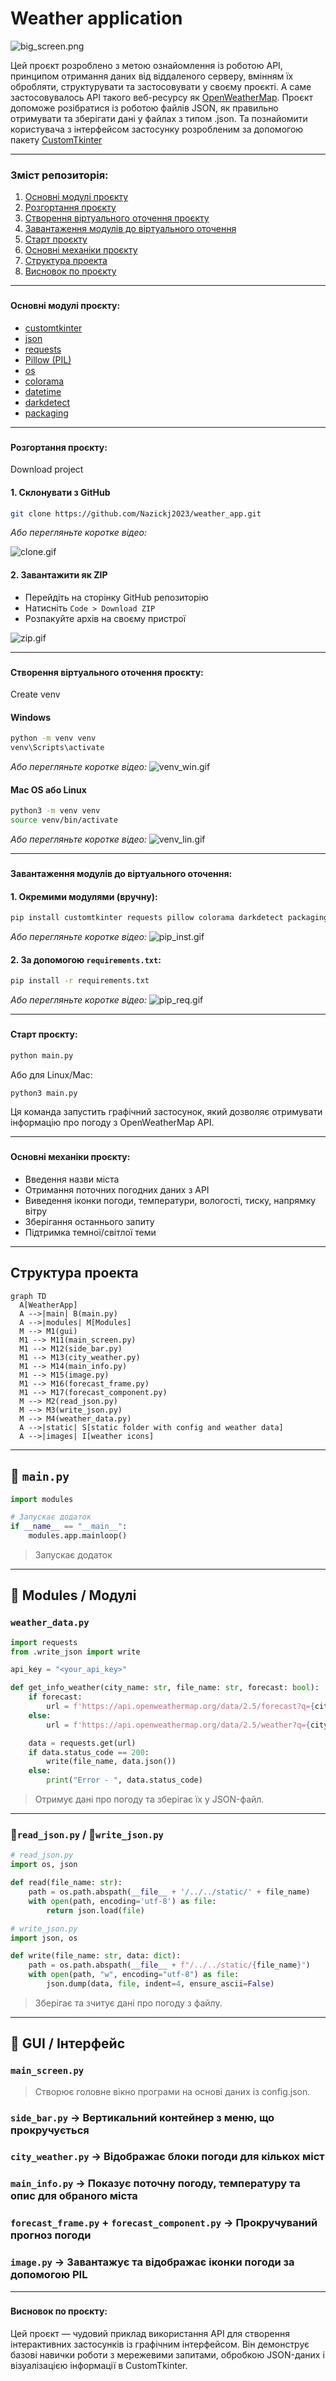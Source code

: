 
# Weather application

![big_screen.png](static/images/big_screen.png)

Цей проєкт розроблено з метою ознайомлення із роботою API, принципом отримання даних від віддаленого серверу, вмінням їх обробляти, структурувати та застосовувати у своєму проєкті. А саме застосовувалось API такого веб-ресурсу як [OpenWeatherMap](https://openweathermap.org). Проєкт допоможе розібратися із роботою файлів JSON, як правильно отримувати та зберігати дані у файлах з типом .json. Та познайомити користувача з інтерфейсом застосунку розробленим за допомогою пакету [CustomTkinter](https://customtkinter.tomschimansky.com)

---

### Зміст репозиторія:

1. [Основні модулі проєкту](#all-modules)  
2. [Розгортання проєкту](#download-project)  
3. [Створення віртуального оточення проєкту](#create-venv)  
4. [Завантаження модулів до віртуального оточення](#download-modules-venv)  
5. [Старт проєкту](#start-project)
6. [Основні механіки проєкту](#all-mechanics)
7. [Структура проекта](#all-mechanics)
8. [Висновок по проєкту](#result)  

---

### <h4 id='all-modules'>Основні модулі проєкту:</h4>

- [customtkinter](https://customtkinter.tomschimansky.com/)
- [json](https://docs.python.org/3/library/json.html)
- [requests](https://docs.python-requests.org/)
- [Pillow (PIL)](https://python-pillow.org/)
- [os](https://docs.python.org/3/library/os.html)
- [colorama](https://pypi.org/project/colorama/)
- [datetime](https://docs.python.org/3/library/datetime.html)
- [darkdetect](https://pypi.org/project/darkdetect/)
- [packaging](https://pypi.org/project/packaging/)

---

### <h4 id='download-project'>Розгортання проєкту:</h4>
Download project

#### 1. Склонувати з GitHub

```bash
git clone https://github.com/Nazickj2023/weather_app.git
```

*Або перегляньте коротке відео:*

![clone.gif](static/images/git_clone.gif)

#### 2. Завантажити як ZIP

- Перейдіть на сторінку GitHub репозиторію
- Натисніть `Code > Download ZIP`
- Розпакуйте архів на своєму пристрої

![zip.gif](static/images/zip.gif)

---

### <h4 id='create-venv'>Створення віртуального оточення проєкту:</h4>
Сreate venv

#### Windows

```bash
python -m venv venv
venv\Scripts\activate
```
*Або перегляньте коротке відео:*
![venv_win.gif](static/images/venv_win.gif)

#### Mac OS або Linux

```bash
python3 -m venv venv
source venv/bin/activate
```
*Або перегляньте коротке відео:*
![venv_lin.gif](static/images/venv_lin.gif)


---

### <h4 id='download-modules-venv'>Завантаження модулів до віртуального оточення:</h4>

#### 1. Окремими модулями (вручну):

```bash
pip install customtkinter requests pillow colorama darkdetect packaging datetime
```
*Або перегляньте коротке відео:*
![pip_inst.gif](static/images/pip_inst.gif)


#### 2. За допомогою `requirements.txt`:

```bash
pip install -r requirements.txt
```
*Або перегляньте коротке відео:*
![pip_req.gif](static/images/pip_req.gif)

---

### <h4 id='start-project'>Старт проєкту:</h4>

```bash
python main.py
```

Або для Linux/Mac:

```bash
python3 main.py
```

Ця команда запустить графічний застосунок, який дозволяє отримувати інформацію про погоду з OpenWeatherMap API.

---
### <h4 id='all-mechanics'>Основні механіки проєкту:</h4>

- Введення назви міста
- Отримання поточних погодних даних з API
- Виведення іконки погоди, температури, вологості, тиску, напрямку вітру
- Зберігання останнього запиту
- Підтримка темної/світлої теми



---
## Структура  проекта
```mermaid
graph TD
  A[WeatherApp]
  A -->|main| B(main.py)
  A -->|modules| M[Modules]
  M --> M1(gui)
  M1 --> M11(main_screen.py)
  M1 --> M12(side_bar.py)
  M1 --> M13(city_weather.py)
  M1 --> M14(main_info.py)
  M1 --> M15(image.py)
  M1 --> M16(forecast_frame.py)
  M1 --> M17(forecast_component.py)
  M --> M2(read_json.py)
  M --> M3(write_json.py)
  M --> M4(weather_data.py)
  A -->|static| S[static folder with config and weather data]
  A -->|images| I[weather icons]
```
---
## 🐍 `main.py`

```python
import modules

# Запускає додаток
if __name__ == "__main__":
    modules.app.mainloop()
```

> Запускає додаток

---

## 🧩 Modules / Модулі

### `weather_data.py`

```python
import requests
from .write_json import write

api_key = "<your_api_key>"

def get_info_weather(city_name: str, file_name: str, forecast: bool):
    if forecast:
        url = f'https://api.openweathermap.org/data/2.5/forecast?q={city_name}&appid={api_key}&lang=ua&units=metric'
    else:
        url = f'https://api.openweathermap.org/data/2.5/weather?q={city_name}&appid={api_key}&lang=ua&units=metric'

    data = requests.get(url)
    if data.status_code == 200:
        write(file_name, data.json())
    else:
        print("Error - ", data.status_code)
```

> Отримує дані про погоду та зберігає їх у JSON-файл.

---

### 🐍`read_json.py` / 🐍`write_json.py`

```python
# read_json.py
import os, json

def read(file_name: str):
    path = os.path.abspath(__file__ + '/../../static/' + file_name)
    with open(path, encoding='utf-8') as file:
        return json.load(file)
```

```python
# write_json.py
import json, os

def write(file_name: str, data: dict):
    path = os.path.abspath(__file__ + f"/../../static/{file_name}")
    with open(path, "w", encoding="utf-8") as file:
        json.dump(data, file, indent=4, ensure_ascii=False)
```

> Зберігає та зчитує дані про погоду з файлу.

---

## 📱 GUI / Інтерфейс

### `main_screen.py`

> Створює головне вікно програми на основі даних із config.json.

### `side_bar.py` →  Вертикальний контейнер з меню, що прокручується

### `city_weather.py` → Відображає блоки погоди для кількох міст

### `main_info.py` → Показує поточну погоду, температуру та опис для обраного міста

### `forecast_frame.py` + `forecast_component.py` → Прокручуваний прогноз погоди

### `image.py` → Завантажує та відображає іконки погоди за допомогою PIL

---



### <h4 id='result'>Висновок по проєкту:</h4>

Цей проєкт — чудовий приклад використання API для створення інтерактивних застосунків із графічним інтерфейсом. Він демонструє базові навички роботи з мережевими запитами, обробкою JSON-даних і візуалізацією інформації в CustomTkinter.